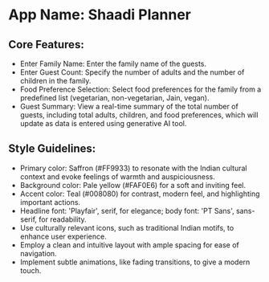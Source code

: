# **App Name**: Shaadi Planner

## Core Features:

- Enter Family Name: Enter the family name of the guests.
- Enter Guest Count: Specify the number of adults and the number of children in the family.
- Food Preference Selection: Select food preferences for the family from a predefined list (vegetarian, non-vegetarian, Jain, vegan).
- Guest Summary: View a real-time summary of the total number of guests, including total adults, children, and food preferences, which will update as data is entered using generative AI tool.

## Style Guidelines:

- Primary color: Saffron (#FF9933) to resonate with the Indian cultural context and evoke feelings of warmth and auspiciousness.
- Background color: Pale yellow (#FAF0E6) for a soft and inviting feel.
- Accent color: Teal (#008080) for contrast, modern feel, and highlighting important actions.
- Headline font: 'Playfair', serif, for elegance; body font: 'PT Sans', sans-serif, for readability.
- Use culturally relevant icons, such as traditional Indian motifs, to enhance user experience.
- Employ a clean and intuitive layout with ample spacing for ease of navigation.
- Implement subtle animations, like fading transitions, to give a modern touch.